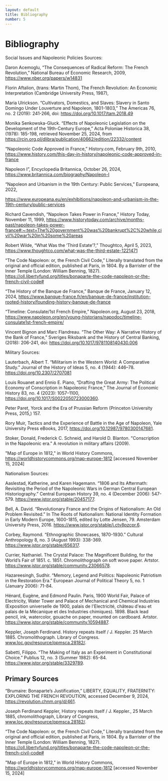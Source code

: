 ```yaml
---
layout: default
title: Bibliography
number: 5
---
```


# Bibliography

Social Issues and Napoleonic Policies Sources:

Daron Acemoglu, “The Consequences of Radical Reform: The French Revolution,” National Bureau of Economic Research, 2009, https://www.nber.org/papers/w14831 

Florin Aftalion, (trans: Martin Thom), The French Revolution: An Economic Interpretation (Cambridge University Press, 1987), 

Maria Ulrickson. “Cultivators, Domestics, and Slaves: Slavery in Santo Domingo Under Louverture and Napoleon, 1801-1803,” The Americas 76, no. 2 (2019): 241-266, doi: https://doi.org/10.1017/tam.2018.49 

Monika Senkowska-Gluck. “Effects of Napoleonic Legislation on the Development of the 19th-Century Europe,” Acta Poloniae Historica 38, (1978): 185-198, retrieved November 25, 2024, from https://rcin.org.pl/dlibra/publication/40662/edition/22332/content 

“Napoleonic Code Approved in France,” History.com, February 9th, 2010, https://www.history.com/this-day-in-history/napoleonic-code-approved-in-france 

Napoleon I”, Encyclopedia Britannica, October 26, 2024, https://www.britannica.com/biography/Napoleon-I 

“Napoleon and Urbanism in the 19th Century: Public Services,” Europeana, 2022,  

https://www.europeana.eu/en/exhibitions/napoleon-and-urbanism-in-the-19th-century/public-services 

Richard Cavendish, “Napoleon Takes Power in France,” History Today, November 11, 1999, https://www.historytoday.com/archive/months-past/napoleon-takes-power-france#:~:text=The%20government%20was%20bankrupt%2C%20while,civil%20war%20in%20some%20areas 

Robert Wilde, “What Was the ‘Third Estate’?,” Thoughtco, April 5, 2023, https://www.thoughtco.com/what-was-the-third-estate-1221471  

“The Code Napoleon: or, the French Civil Code,” Literally translated from the original and official edition, published at Paris, in 1804. By a Barrister of the Inner Temple (London: William Benning, 1827). https://oll.libertyfund.org/titles/bonaparte-the-code-napoleon-or-the-french-civil-code#  

 
“The History of the Banque de France,” Banque de France, January 12, 2024, https://www.banque-france.fr/en/banque-de-france/institution-rooted-history/founding-history-banque-de-france  

 “Timeline: Consulate/1st French Empire,” Napoleon.org, August 23, 2018, https://www.napoleon.org/en/young-historians/napodoc/timeline-consulate1st-french-empire/   

Vincent Bignon and Marc Flandreau. “The Other Way: A Narrative History of the Bank of France,” Sveriges Riksbank and the History of Central Banking, (2018): 206-241, doi: https://doi.org/10.1017/9781108140430.006 


Military Sources: 

 Lauterbach, Albert T. “Militarism in the Western World: A Comparative Study.” Journal of the History of Ideas 5, no. 4 (1944): 446–78. https://doi.org/10.2307/2707081
 
Louis Rouanet and Ennio E. Piano, “Drafting the Great Army: The Political Economy of Conscription in Napoleonic France,” The Journal of Economic History 83, no. 4 (2023): 1057–1100, https://doi.org/10.1017/S0022050723000360.

Peter Paret, Yorck and the Era of Prussian Reform (Princeton University Press, 2015,) 157.

Rory Muir, Tactics and the Experience of Battle in the Age of Napoleon, Yale University Press eBooks, 2017, https://doi.org/10.12987/9780300147681.

Stoker, Donald, Frederick C. Schneid, and Harold D. Blanton. "Conscription in the Napoleonic era." A revolution in military affairs (2009).

"Map of Europe in 1812," in World History Commons, https://worldhistorycommons.org/map-europe-1812 [accessed November 15, 2024]

Nationalism Sources:

Aaslestad, Katherine, and Karen Hagemann. “1806 and Its Aftermath: Revisiting the Period of the Napoleonic Wars in German Central European Historiography.” Central European History 39, no. 4 (December 2006): 547-579. https://www.jstor.org/stable/20457177.

Bell, A. David. “Revolutionary France and the Origins of Nationalism: An Old Problem Revisited.” In The Roots of Nationalism: National Identity Formation in Early Modern Europe, 1600-1815, edited by Lotte Jensen, 79. Amsterdam University Press, 2016. https://www.jstor.org/stable/j.ctv8pzcpr.6.

Corbey, Raymond. “Ethnographic Showcases, 1870-1930.” Cultural Anthropology 8, no. 3 (August 1993): 338-369. https://www.jstor.org/stable/656317.

Currier, Nathaniel. The Crystal Palace: The Magnificent Building, for the World’s Fair of 1851. c. 1851. Chromolithograph on soft wove paper. Artstor. https://www.jstor.org/stable/community.23066578.

Hazareesingh, Sudhir. “Memory, Legend and Politics: Napoleonic Patriotism in the Restoration Era.” European Journal of Political Theory 5, no. 1 (January 2006): 71-84.

Hénard, Eugène, and Edmond Paulin. Paris, 1900 World Fair, Palace of Electricity, Water Tower and Palace of Mechanical and Chemical Industries (Exposition universelle de 1900, palais de l'Electricité, château d'eau et palais de la Mécanique et des Industries chimiques). 1898. Black lead pencil, ink, watercolor, gouache on paper, mounted on cardboard. Artstor. https://www.jstor.org/stable/community.10594887.

Keppler, Joseph Ferdinand. History repeats itself / J. Keppler. 25 March 1885. Chromolithograph. Library of Congress. www.loc.gov/resource/ppmsca.28182/.

Sabetti, Filippo. “The Making of Italy as an Experiment in Constitutional Choice.” Publius 12, no. 3 (Summer 1982): 65-84. https://www.jstor.org/stable/3329789. 

## Primary Sources

“Brumaire: Bonaparte’s Justification,” LIBERTY, EQUALITY, FRATERNITY: EXPLORING THE FRENCH REVOUTION, accessed December 9, 2024, https://revolution.chnm.org/d/461.

Joseph Ferdinand Keppler, History repeats itself / J. Keppler., 25 March 1885, chromolithograph, Library of Congress, www.loc.gov/resource/ppmsca.28182/.

“The Code Napoleon: or, the French Civil Code,” Literally translated from the original and official edition, published at Paris, in 1804. By a Barrister of the Inner Temple (London: William Benning, 1827). https://oll.libertyfund.org/titles/bonaparte-the-code-napoleon-or-the-french-civil-code#  

"Map of Europe in 1812," in World History Commons, https://worldhistorycommons.org/map-europe-1812 [accessed November 15, 2024]




